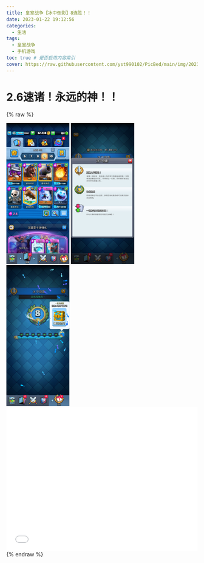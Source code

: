 ```yaml
---
title: 皇室战争【冰中倒影】8连胜！！
date: 2023-01-22 19:12:56
categories:
  - 生活
tags:
  - 皇室战争
  - 手机游戏
toc: true # 是否启用内容索引
cover: https://raw.githubusercontent.com/yst990102/PicBed/main/img/202301231717708.jpg
---
```


# 2.6速诸！永远的神！！
{% raw %}
<div>
    <img src="https://raw.githubusercontent.com/yst990102/PicBed/main/img/202301231717746.jpg" width="33%"/>
    <img src="https://raw.githubusercontent.com/yst990102/PicBed/main/img/202301231717629.jpg" width="33%"/>
    <img src="https://raw.githubusercontent.com/yst990102/PicBed/main/img/202301231717708.jpg" width="33%"/>
</div>
<div style="position: relative; width: 100%; height: 0; padding-bottom: 75%;">
  <iframe src="//player.bilibili.com/player.html?aid=223225715&bvid=BV1v8411w7nZ&cid=977083915&page=1" scrolling="no" border="0" frameborder="no" framespacing="0" allowfullscreen="true" style="position: absolute; width: 100%; height: 100%; Left: 0; top: 0;" > </iframe>
</div>
{% endraw %}